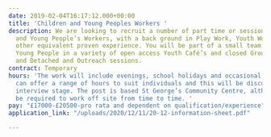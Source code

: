 ```yaml
---
date: 2019-02-04T16:17:12.000+00:00
title: 'Children and Young Peoples Workers '
description: We are looking to recruit a number of part time or sessional Children
  and Young People’s Workers, with a back ground in Play Work, Youth Work or with
  other equivalent proven experience. You will be part of a small team supporting
  Young People in a variety of open access Youth Café’s and closed Group Work Sessions
  and Detached and Outreach sessions.
contract: Temporary
hours: 'The work will include evenings, school holidays and occasional weekends. We
  can offer a range of hours to suit individuals and this will be discussed at the
  interview stage. The post is based St George’s Community Centre, although you will
  be required to work off site from time to time. '
pay: "£17000-£20500-pro rata and dependent on qualification/experience"
application_link: "/uploads/2020/12/11/20-12-information-sheet.pdf"

---
```

